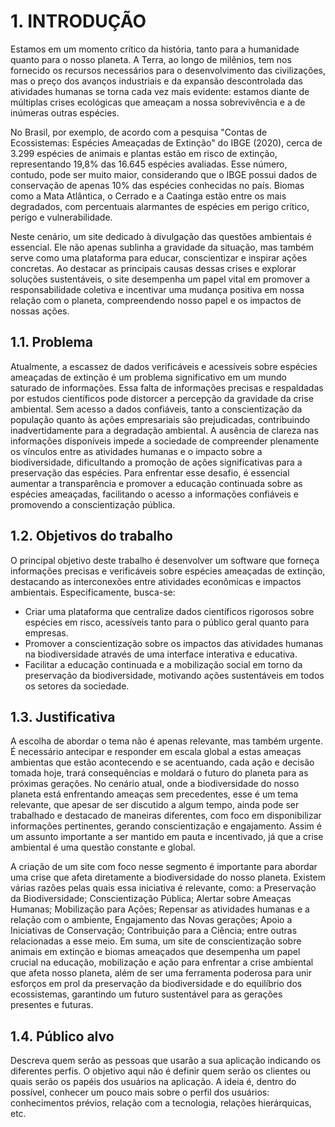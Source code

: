 # 1. INTRODUÇÃO

Estamos em um momento crítico da história, tanto para a humanidade quanto para o nosso planeta. A Terra, ao longo de milênios, tem nos fornecido os recursos necessários para o desenvolvimento das civilizações, mas o preço dos avanços industriais e da expansão descontrolada das atividades humanas se torna cada vez mais evidente: estamos diante de múltiplas crises ecológicas que ameaçam a nossa sobrevivência e a de inúmeras outras espécies.

No Brasil, por exemplo, de acordo com a pesquisa "Contas de Ecossistemas: Espécies Ameaçadas de Extinção" do IBGE (2020), cerca de 3.299 espécies de animais e plantas estão em risco de extinção, representando 19,8% das 16.645 espécies avaliadas. Esse número, contudo, pode ser muito maior, considerando que o IBGE possui dados de conservação de apenas 10% das espécies conhecidas no país. Biomas como a Mata Atlântica, o Cerrado e a Caatinga estão entre os mais degradados, com percentuais alarmantes de espécies em perigo crítico, perigo e vulnerabilidade.

Neste cenário, um site dedicado à divulgação das questões ambientais é essencial. Ele não apenas sublinha a gravidade da situação, mas também serve como uma plataforma para educar, conscientizar e inspirar ações concretas. Ao destacar as principais causas dessas crises e explorar soluções sustentáveis, o site desempenha um papel vital em promover a responsabilidade coletiva e incentivar uma mudança positiva em nossa relação com o planeta, compreendendo nosso papel e os impactos de nossas ações.

## 1.1. Problema

Atualmente, a escassez de dados verificáveis e acessíveis sobre espécies ameaçadas de extinção é um problema significativo em um mundo saturado de informações. Essa falta de informações precisas e respaldadas por estudos científicos pode distorcer a percepção da gravidade da crise ambiental. Sem acesso a dados confiáveis, tanto a conscientização da população quanto às ações empresariais são prejudicadas, contribuindo inadvertidamente para a degradação ambiental. A ausência de clareza nas informações disponíveis impede a sociedade de compreender plenamente os vínculos entre as atividades humanas e o impacto sobre a biodiversidade, dificultando a promoção de ações significativas para a preservação das espécies. Para enfrentar esse desafio, é essencial aumentar a transparência e promover a educação continuada sobre as espécies ameaçadas, facilitando o acesso a informações confiáveis e promovendo a conscientização pública.

## 1.2. Objetivos do trabalho

O principal objetivo deste trabalho é desenvolver um software que forneça informações precisas e verificáveis sobre espécies ameaçadas de extinção, destacando as interconexões entre atividades econômicas e impactos ambientais. Especificamente, busca-se:
- Criar uma plataforma que centralize dados científicos rigorosos sobre espécies em risco, acessíveis tanto para o público geral quanto para empresas.
- Promover a conscientização sobre os impactos das atividades humanas na biodiversidade através de uma interface interativa e educativa.
- Facilitar a educação continuada e a mobilização social em torno da preservação da biodiversidade, motivando ações sustentáveis em todos os setores da sociedade.

## 1.3. Justificativa

A escolha de abordar o tema não é apenas relevante, mas também urgente. É necessário antecipar e responder em escala global a estas ameaças ambientas que estão acontecendo e se acentuando, cada ação e decisão tomada hoje, trará consequências e moldará o futuro do planeta para as próximas gerações. No cenário atual, onde a biodiversidade do nosso planeta está enfrentando ameaças sem precedentes, esse é um tema relevante, que apesar de ser discutido a algum tempo, ainda pode ser trabalhado e destacado de maneiras diferentes, com foco em disponibilizar informações pertinentes, gerando conscientização e engajamento. Assim é um assunto importante a ser mantido em pauta e incentivado, já que a crise ambiental é uma questão constante e global. 

A criação de um site com foco nesse segmento é importante para abordar uma crise que afeta diretamente a biodiversidade do nosso planeta. Existem várias razões pelas quais essa iniciativa é relevante, como:  a Preservação da Biodiversidade; Conscientização Pública; Alertar sobre Ameaças Humanas; Mobilização para Ações; Repensar as atividades humanas e a relação com o ambiente, Engajamento das Novas gerações; Apoio a Iniciativas de Conservação; Contribuição para a Ciência; entre outras relacionadas a esse meio. Em suma, um site de conscientização sobre animais em extinção e biomas ameaçados que desempenha um papel crucial na educação, mobilização e ação para enfrentar a crise ambiental que afeta nosso planeta, além de ser uma ferramenta poderosa para unir esforços em prol da preservação da biodiversidade e do equilíbrio dos ecossistemas, garantindo um futuro sustentável para as gerações presentes e futuras.

## 1.4. Público alvo

Descreva quem serão as pessoas que usarão a sua aplicação indicando os diferentes perfis. O objetivo aqui não é definir quem serão os clientes ou quais serão os papéis dos usuários na aplicação. A ideia é, dentro do possível, conhecer um pouco mais sobre o perfil dos usuários: conhecimentos prévios, relação com a tecnologia, relações hierárquicas, etc.
